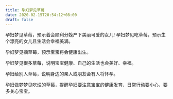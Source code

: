 ```yaml
---
title: 孕妇梦见草莓
date: 2020-02-15T20:54:12+08:00
draft: false
---
```


孕妇梦见草莓，预示着会顺利分娩产下美丽可爱的女儿!
孕妇梦见吃草莓，预示生个漂亮的女儿且生活会幸福美满。<br>

孕妇梦见摘草莓，预示宝宝将会健康出生。<br>

孕妇梦见很多草莓，说明宝宝健康、自己的生活也会美好、幸福。<br>

孕妇给别人草莓，说明身边的亲人或朋友会有人将怀孕。<br>

孕妇做梦梦见吃烂的草莓，提醒孕妇要注意宝宝的健康发育、日常行动要小心、要多关心宝宝。<br>
